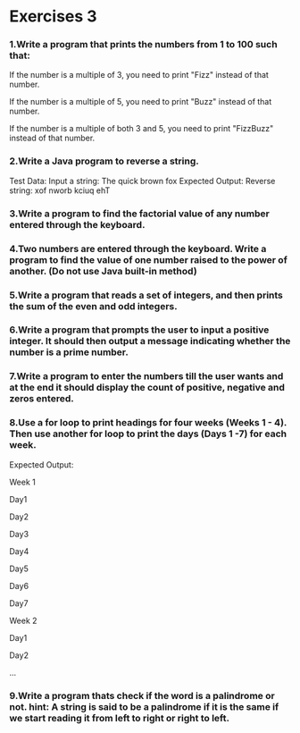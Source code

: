 # Exercises 3 

### 1.Write a program that prints the numbers from 1 to 100 such that:
If the number is a multiple of 3, you need to print "Fizz" instead of that number.

If the number is a multiple of 5, you need to print "Buzz" instead of that number.

If the number is a multiple of both 3 and 5, you need to print "FizzBuzz" instead of that number.


### 2.Write a Java program to reverse a string.  
Test Data:
Input a string: The quick brown fox
Expected Output:
Reverse string: xof nworb kciuq ehT


### 3.Write a program to find the factorial value of any number entered through the keyboard. 


### 4.Two numbers are entered through the keyboard. Write a program to find the value of one number raised to the power of another. (Do not use Java built-in method)


### 5.Write a program that reads a set of integers, and then prints the sum of the even and odd integers.


### 6.Write a program that prompts the user to input a positive integer. It should then output a message indicating whether the number is a prime number. 


### 7.Write a program to enter the numbers till the user wants and at the end it should display the count of positive, negative and zeros entered. 


### 8.Use a for loop to print headings for four weeks (Weeks 1 - 4). Then use another for loop to print the days (Days 1 -7) for each week.
Expected Output:

Week 1

 Day1
 
 Day2
 
 Day3
 
 Day4
 
 Day5
 
 Day6
 
 Day7

Week 2

 Day1

 Day2

 ...
 
 
### 9.Write a program thats check if the word is a palindrome or not. hint: A string is said to be a palindrome if it is the same if we start reading it from left to right or right to left.
 
